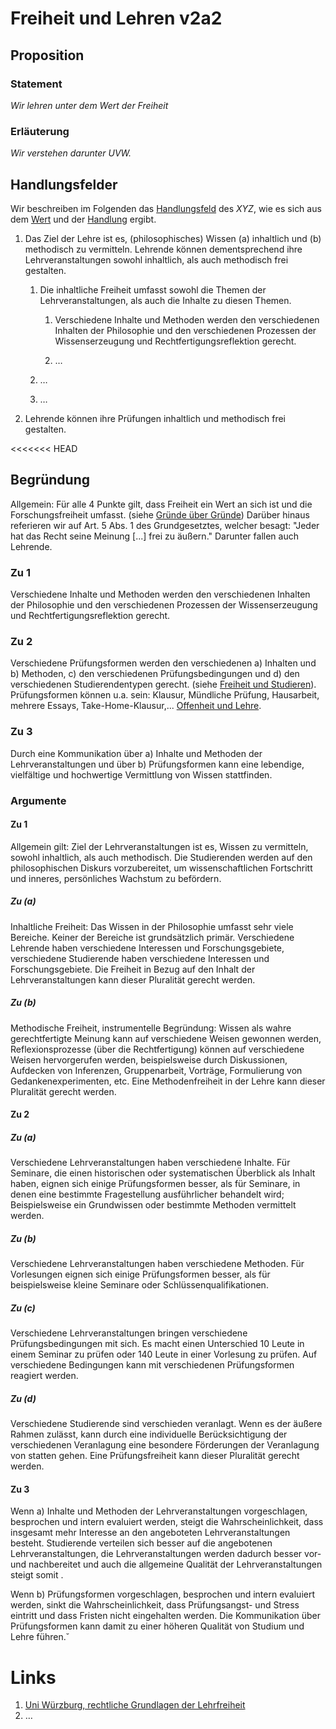 <!---
   NAME - The NAME of this project is:
ethos

  FILE - The FILENAME of the current file is:
/v2a2.md

  CREATION - This project was CREATED on:
2017-01-28-16:15:00 UTC

  MODIFICATION - This project was last MODIFIED on:
2017-01-28-16:15:00 UTC

  VERSION - The current VERSION of this project is:
<git-commit-hash>-2017-01-28-16:15:00 UTC

  CREATOR(S) - This project was CREATED by:
Michael Czechowski, Martin Maga

  CONTACT - You can CONTACT the creator(s) or developer(s) of this project at:
E-Mail: mail@martinmaga.de

  COPYRIGHT - The COPYRIGHT holder of this project is:
COPYRIGHT (c) 2016 Martin Maga

  LICENSE - This project is LICENSED under the following license:
Martin Maga 2016 CC BY-SA 4.0 https://creativecommons.org

  SUBFILE – This is a SUBFILE! For more INFORMATION on this project go to:
/README.md
--->

# Freiheit und Lehren v2a2

## Proposition
### Statement
*Wir lehren unter dem Wert der Freiheit*

### Erläuterung
*Wir verstehen darunter UVW.*

## Handlungsfelder
Wir beschreiben im Folgenden das [Handlungsfeld](../synopsis/reasons.md) des *XYZ*, wie es sich aus dem [Wert](../values/vi_value.md) und der [Handlung](../actions/ai_action.md) ergibt.

1. Das Ziel der Lehre ist es, (philosophisches) Wissen (a) inhaltlich und (b) methodisch zu vermitteln. Lehrende können dementsprechend ihre Lehrveranstaltungen sowohl inhaltlich, als auch methodisch frei gestalten.

    1.  Die inhaltliche Freiheit umfasst sowohl die Themen der Lehrveranstaltungen, als auch die Inhalte zu diesen Themen.

        1. Verschiedene Inhalte und Methoden werden den verschiedenen Inhalten der Philosophie und den verschiedenen Prozessen der Wissenserzeugung und Rechtfertigungsreflektion gerecht.

        2. …

    2. …

    3. …

2. Lehrende können ihre Prüfungen inhaltlich und methodisch frei gestalten.

<<<<<<< HEAD
## Begründung
Allgemein:
Für alle 4 Punkte gilt, dass Freiheit ein Wert an sich ist und die Forschungsfreiheit umfasst. (siehe [Gründe über Gründe](../synopsis/reasons.md)) Darüber hinaus referieren wir auf Art. 5 Abs. 1 des Grundgesetztes, welcher besagt: "Jeder hat das Recht seine Meinung [...] frei zu äußern." Darunter fallen auch Lehrende.

### Zu 1
 Verschiedene Inhalte und Methoden werden den verschiedenen Inhalten der Philosophie und den verschiedenen Prozessen der Wissenserzeugung und Rechtfertigungsreflektion gerecht.

### Zu 2
 Verschiedene Prüfungsformen werden den verschiedenen a) Inhalten und b) Methoden, c) den verschiedenen Prüfungsbedingungen und d) den verschiedenen Studierendentypen gerecht. (siehe [Freiheit und Studieren](../contents/fields/v2a4.md)).
Prüfungsformen können u.a. sein: Klausur, Mündliche Prüfung, Hausarbeit, mehrere Essays, Take-Home-Klausur,...
[Offenheit und Lehre](../contents/fields/v4a2.md).

### Zu 3
  Durch eine Kommunikation über a) Inhalte und Methoden der Lehrveranstaltungen und über b) Prüfungsformen kann eine lebendige, vielfältige und hochwertige Vermittlung von Wissen stattfinden.

### Argumente

#### Zu 1
Allgemein gilt: Ziel der Lehrveranstaltungen ist es, Wissen zu vermitteln, sowohl inhaltlich, als auch methodisch.
Die Studierenden werden auf den philosophischen Diskurs vorzubereitet, um wissenschaftlichen Fortschritt und inneres, persönliches Wachstum zu befördern.

##### Zu (a)
 Inhaltliche Freiheit: Das Wissen in der Philosophie umfasst sehr viele Bereiche. Keiner der Bereiche ist grundsätzlich primär. Verschiedene Lehrende haben verschiedene Interessen und Forschungsgebiete, verschiedene Studierende haben verschiedene Interessen und Forschungsgebiete. Die Freiheit in Bezug auf den Inhalt der Lehrveranstaltungen kann dieser Pluralität gerecht werden.

##### Zu (b)
Methodische Freiheit, instrumentelle Begründung:
Wissen als wahre gerechtfertigte Meinung kann auf verschiedene Weisen gewonnen werden, Reflexionsprozesse (über die Rechtfertigung) können auf verschiedene Weisen hervorgerufen werden, beispielsweise durch Diskussionen, Aufdecken von Inferenzen, Gruppenarbeit, Vorträge, Formulierung von Gedankenexperimenten, etc. Eine Methodenfreiheit in der Lehre kann dieser Pluralität gerecht werden.

#### Zu 2

##### Zu (a)
 Verschiedene Lehrveranstaltungen haben verschiedene Inhalte. Für Seminare, die einen historischen oder systematischen Überblick als Inhalt haben, eignen sich einige Prüfungsformen besser, als für Seminare, in denen eine bestimmte Fragestellung ausführlicher behandelt wird; Beispielsweise ein Grundwissen oder bestimmte Methoden vermittelt werden.

##### Zu (b)
 Verschiedene Lehrveranstaltungen haben verschiedene Methoden. Für Vorlesungen eignen sich einige Prüfungsformen besser, als für beispielsweise kleine Seminare oder Schlüssenqualifikationen.

##### Zu (c)
 Verschiedene Lehrveranstaltungen bringen verschiedene Prüfungsbedingungen mit sich. Es macht einen Unterschied 10 Leute in einem Seminar zu prüfen oder 140 Leute in einer Vorlesung zu prüfen. Auf verschiedene Bedingungen kann mit verschiedenen Prüfungsformen reagiert werden.

##### Zu (d)
 Verschiedene Studierende sind verschieden veranlagt. Wenn es der äußere Rahmen zulässt, kann durch eine individuelle Berücksichtigung der verschiedenen Veranlagung eine besondere Förderungen der Veranlagung von statten gehen. Eine Prüfungsfreiheit kann dieser Pluralität gerecht werden.

#### Zu 3
Wenn a) Inhalte und Methoden der Lehrveranstaltungen vorgeschlagen, besprochen und intern evaluiert werden, steigt die Wahrscheinlichkeit, dass insgesamt mehr Interesse an den angeboteten Lehrveranstaltungen besteht. Studierende verteilen sich besser auf die angebotenen Lehrveranstaltungen, die Lehrveranstaltungen werden dadurch besser vor- und nachbereitet und auch die allgemeine Qualität der Lehrveranstaltungen steigt somit .

Wenn b) Prüfungsformen vorgeschlagen, besprochen und intern evaluiert werden, sinkt die Wahrscheinlichkeit, dass Prüfungsangst- und Stress eintritt und dass Fristen nicht eingehalten werden. Die Kommunikation über Prüfungsformen kann damit zu einer höheren Qualität von Studium und Lehre führen.˘


# Links
  1. [Uni Würzburg, rechtliche Grundlagen der Lehrfreiheit](http://www.lehre.uni-wuerzburg.de/lehre_vorbereiten_und_durchfuehren/rechtliche_grundlagen_der_lehre/lehre/)
  2. …
